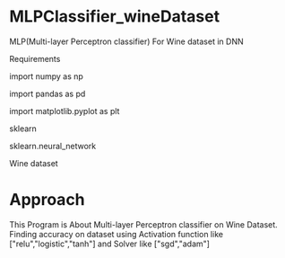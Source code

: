 # MLPClassifier_wineDataset

   MLP(Multi-layer Perceptron classifier) For Wine dataset in DNN

Requirements

import numpy as np

import pandas as pd

import matplotlib.pyplot as plt

sklearn

sklearn.neural_network

Wine dataset

# Approach
This Program is About Multi-layer Perceptron classifier on Wine Dataset.
Finding accuracy on dataset using Activation function like ["relu","logistic","tanh"]
and Solver like ["sgd","adam"]
